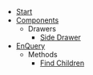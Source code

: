 <!-- docs/_sidebar.md -->

* [Start](/)
* [Components](components/_getting-started.md)
    * Drawers
         * [Side Drawer](components/side-drawer.md)
* [EnQuery](utilities/en-query.md)
    * Methods
        * [Find Children](components/side-drawer.md)
